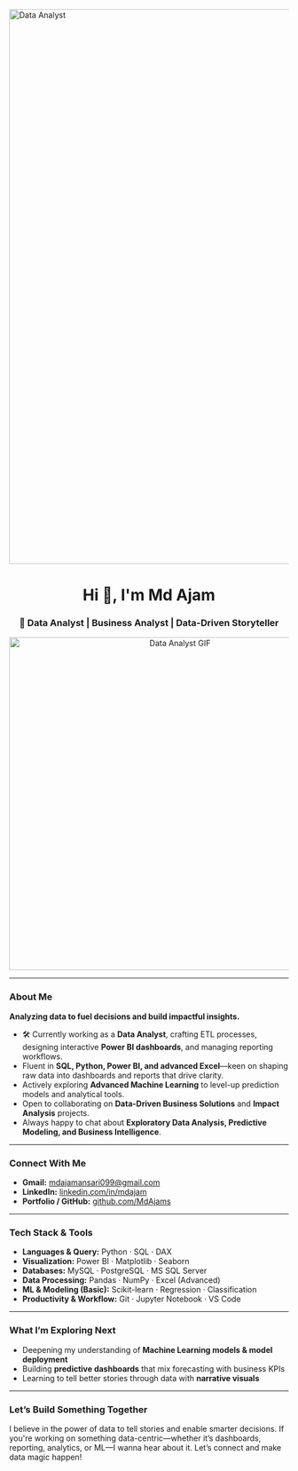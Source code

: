 <!-- MasterHead -->
<img src="https://camo.githubusercontent.com/e36c8a07df1fe59109ac7a2619a198258c21e887fc0f800ed05d93d998e78897/68747470733a2f2f626c6f672e696d617274696375732e6f72672f77702d636f6e74656e742f75706c6f6164732f323031392f30352f64616f6e6c696e652e676966" alt="Data Analyst" width="1000"/>

<h1 align="center">Hi 👋, I'm Md Ajam</h1>
<h3 align="center">🚀 Data Analyst | Business Analyst | Data-Driven Storyteller</h3>

<!-- Second Image -->
<p align="center">
  <img src="https://camo.githubusercontent.com/19287d182818e56ea9fe597a42c15b5d377c79cb3c780285cf6c9176d94bc6bb/68747470733a2f2f6d656469612e67697068792e636f6d2f6d656469612f76312e59326c6b505463354d4749334e6a45784d5455334d324e6b59544978596a68694f5467794d3251314e575a694d5755304f545131597a677a4f4745344d6a67784d5455784d695a6c634431324d563970626e526c636d35686246396e61575a7a583264705a6b6c6b4a6d4e305057632f7167515567674143335066763638377150432f67697068792e676966" alt="Data Analyst GIF" width="600"/>
</p>

---

###  About Me

**Analyzing data to fuel decisions and build impactful insights.**

- 🛠️ Currently working as a **Data Analyst**, crafting ETL processes, designing interactive **Power BI dashboards**, and managing reporting workflows.
-  Fluent in **SQL, Python, Power BI, and advanced Excel**—keen on shaping raw data into dashboards and reports that drive clarity.
-  Actively exploring **Advanced Machine Learning** to level-up prediction models and analytical tools.
-  Open to collaborating on **Data-Driven Business Solutions** and **Impact Analysis** projects.
-  Always happy to chat about **Exploratory Data Analysis, Predictive Modeling, and Business Intelligence**.

---

###  Connect With Me

- **Gmail:** [mdajamansari099@gmail.com](mailto:mdajamansari099@gmail.com)  
- **LinkedIn:** [linkedin.com/in/mdajam](https://www.linkedin.com/in/mdajam/)  
- **Portfolio / GitHub:** [github.com/MdAjams](https://github.com/MdAjams)  

---

###  Tech Stack & Tools

- **Languages & Query:** Python · SQL · DAX  
- **Visualization:** Power BI · Matplotlib · Seaborn  
- **Databases:** MySQL · PostgreSQL · MS SQL Server  
- **Data Processing:** Pandas · NumPy · Excel (Advanced)  
- **ML & Modeling (Basic):** Scikit-learn · Regression · Classification  
- **Productivity & Workflow:** Git · Jupyter Notebook · VS Code  

---

###  What I’m Exploring Next

- Deepening my understanding of **Machine Learning models & model deployment**  
- Building **predictive dashboards** that mix forecasting with business KPIs  
- Learning to tell better stories through data with **narrative visuals**

---

###  Let’s Build Something Together

I believe in the power of data to tell stories and enable smarter decisions. If you're working on something data-centric—whether it’s dashboards, reporting, analytics, or ML—I wanna hear about it. Let’s connect and make data magic happen!  
